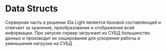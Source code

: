 # Data Structs

Серверная часть в решении iDa Light является базовой составляющей и отвечает за хранение, преобразование и отображение всей информации. При запуске сервер загружает из СУБД большинство данных и производит их кэширования для ускорения работы и уменьшения нагрузки на СУБД